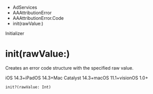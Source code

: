 

- AdServices
- AAAttributionError
- AAAttributionError.Code
-  init(rawValue:) 

Initializer

# init(rawValue:)

Creates an error code structure with the specified raw value.

iOS 14.3+iPadOS 14.3+Mac Catalyst 14.3+macOS 11.1+visionOS 1.0+

``` source
init?(rawValue: Int)
```

